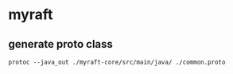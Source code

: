 # myraft

## generate proto class
```
protoc --java_out ./myraft-core/src/main/java/ ./common.proto
```